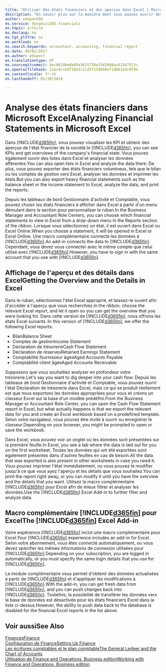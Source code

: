 ```yaml
---
title: "Utiliser des états financiers et des aperçus dans Excel | Microsoft Docs"
description: "En savoir plus sur la manière dont vous pouvez ouvrir des états financiers dans Microsoft Excel à partir de Finance and Operations, Business edition pour une meilleure analyse."
author: edupont04
ms.service: dynamics365-financials
ms.topic: article
ms.devlang: na
ms.tgt_pltfrm: na
ms.workload: na
ms.search.keywords: accountant, accounting, financial report
ms.date: 09/01/2017
ms.author: edupont
ms.translationtype: HT
ms.sourcegitcommit: bec0619be0a65e3625759e13d2866ac615d7513c
ms.openlocfilehash: 23ac4cc6df1841c1cd37159b98e71d063a3c8f9d
ms.contentlocale: fr-ch
ms.lasthandoff: 01/30/2018

---
```

# <a name="analyzing-financial-statements-in-microsoft-excel"></a><span data-ttu-id="c3d44-103">Analyse des états financiers dans Microsoft Excel</span><span class="sxs-lookup"><span data-stu-id="c3d44-103">Analyzing Financial Statements in Microsoft Excel</span></span>
<span data-ttu-id="c3d44-104">Dans [!INCLUDE[d365fin](includes/d365fin_md.md)], vous pouvez visualiser les KPI et obtenir des aperçus de l'état financier de la société.</span><span class="sxs-lookup"><span data-stu-id="c3d44-104">In [!INCLUDE[d365fin](includes/d365fin_md.md)], you can see KPIs and get overviews of the company's financial state.</span></span> <span data-ttu-id="c3d44-105">Vous pouvez également ouvrir des listes dans Excel et analyser les données afférentes.</span><span class="sxs-lookup"><span data-stu-id="c3d44-105">You can also open lists in Excel and analyze the data there.</span></span> <span data-ttu-id="c3d44-106">De plus, vous pouvez exporter des états financiers volumineux, tels que le bilan ou les comptes de gestion vers Excel, analyser les données et imprimer les états.</span><span class="sxs-lookup"><span data-stu-id="c3d44-106">But you can also export heavy financial statements such as the balance sheet or the income statement to Excel, analyze the data, and print the reports.</span></span>  

<span data-ttu-id="c3d44-107">Depuis les tableaux de bord Gestionnaire d'activité et Comptable, vous pouvez choisir les états financiers à afficher dans Excel à partir d'un menu déroulant dans la section pour personnaliser le ruban.</span><span class="sxs-lookup"><span data-stu-id="c3d44-107">In the Business Manager and Accountant Role Centers, you can choose which financial statements to view in Excel from a drop-down menu in the Reports section of the ribbon.</span></span> <span data-ttu-id="c3d44-108">Lorsque vous sélectionnez un état, il est ouvert dans Excel ou Excel Online.</span><span class="sxs-lookup"><span data-stu-id="c3d44-108">When you choose a statement, it will be opened in Excel or Excel Online.</span></span> <span data-ttu-id="c3d44-109">Une macro complémentaire connecte les données à [!INCLUDE[d365fin](includes/d365fin_md.md)].</span><span class="sxs-lookup"><span data-stu-id="c3d44-109">An add-in connects the data to [!INCLUDE[d365fin](includes/d365fin_md.md)].</span></span> <span data-ttu-id="c3d44-110">Cependant, vous devez vous connecter avec le même compte que celui utilisé avec [!INCLUDE[d365fin](includes/d365fin_md.md)].</span><span class="sxs-lookup"><span data-stu-id="c3d44-110">However, you have to sign in with the same account that you use with [!INCLUDE[d365fin](includes/d365fin_md.md)].</span></span>  

## <a name="getting-the-overview-and-the-details-in-excel"></a><span data-ttu-id="c3d44-111">Affichage de l'aperçu et des détails dans Excel</span><span class="sxs-lookup"><span data-stu-id="c3d44-111">Getting the Overview and the Details in Excel</span></span>
<span data-ttu-id="c3d44-112">Dans le ruban, sélectionnez l'état Excel approprié, et laissez-le ouvert afin d'accéder à l'aperçu que vous recherchiez.</span><span class="sxs-lookup"><span data-stu-id="c3d44-112">In the ribbon, choose the relevant Excel report, and let it open so you can get the overview that you were looking for.</span></span> <span data-ttu-id="c3d44-113">Dans cette version de [!INCLUDE[d365fin](includes/d365fin_md.md)], nous offrons les états Excel suivants :</span><span class="sxs-lookup"><span data-stu-id="c3d44-113">In this version of [!INCLUDE[d365fin](includes/d365fin_md.md)], we offer the following Excel reports:</span></span>

- <span data-ttu-id="c3d44-114">Bilan</span><span class="sxs-lookup"><span data-stu-id="c3d44-114">Balance Sheet</span></span>  
- <span data-ttu-id="c3d44-115">Comptes de gestion</span><span class="sxs-lookup"><span data-stu-id="c3d44-115">Income Statement</span></span>  
- <span data-ttu-id="c3d44-116">Déclaration de trésorerie</span><span class="sxs-lookup"><span data-stu-id="c3d44-116">Cash Flow Statement</span></span>  
- <span data-ttu-id="c3d44-117">Déclaration de réserves</span><span class="sxs-lookup"><span data-stu-id="c3d44-117">Retained Earnings Statement</span></span>  
- <span data-ttu-id="c3d44-118">Comptabilité fournisseur âgée</span><span class="sxs-lookup"><span data-stu-id="c3d44-118">Aged Accounts Payable</span></span>  
- <span data-ttu-id="c3d44-119">Comptabilité client âgée</span><span class="sxs-lookup"><span data-stu-id="c3d44-119">Aged Accounts Receivable</span></span>  

<span data-ttu-id="c3d44-120">Supposons que vous souhaitiez analyser en profondeur votre trésorerie.</span><span class="sxs-lookup"><span data-stu-id="c3d44-120">Let's say you want to dig deeper into your cash flow.</span></span> <span data-ttu-id="c3d44-121">Depuis les tableaux de bord Gestionnaire d'activité et Comptable, vous pouvez ouvrir l'état Déclaration de trésorerie dans Excel, mais ce qui se produit réellement est que nous exportons les données appropriées pour vous et créons un classeur Excel sur la base d'un modèle prédéfini.</span><span class="sxs-lookup"><span data-stu-id="c3d44-121">From the Business Manager or Accountant Role Center, you can open the Cash Flow Statement report in Excel, but what actually happens is that we export the relevant data for you and create an Excel workbook based on a predefined template.</span></span> <span data-ttu-id="c3d44-122">Selon votre navigateur, vous pouvez être invité à ouvrir ou enregistrer le classeur.</span><span class="sxs-lookup"><span data-stu-id="c3d44-122">Depending on your browser, you might be prompted to open or save the workbook.</span></span>  

<span data-ttu-id="c3d44-123">Dans Excel, vous pouvez voir un onglet où les données sont présentées sur la première feuille.</span><span class="sxs-lookup"><span data-stu-id="c3d44-123">In Excel, you see a tab where the data is laid out for you on the first worksheet.</span></span> <span data-ttu-id="c3d44-124">Toutes les données qui ont été exportées sont également présentes dans d'autres feuilles en cas de besoin.</span><span class="sxs-lookup"><span data-stu-id="c3d44-124">All the data that was exported is also present in other worksheets in case you need it.</span></span> <span data-ttu-id="c3d44-125">Vous pouvez imprimer l'état immédiatement, ou vous pouvez le modifier jusqu'à ce que vous ayez l'aperçu et les détails que vous souhaitez.</span><span class="sxs-lookup"><span data-stu-id="c3d44-125">You can print the report right away, or you can modify it until you have the overview and the details that you want.</span></span> <span data-ttu-id="c3d44-126">Utilisez la macro complémentaire [!INCLUDE[d365fin](includes/d365fin_md.md)] pour Excel afin de mieux filtrer et analyser les données.</span><span class="sxs-lookup"><span data-stu-id="c3d44-126">Use the [!INCLUDE[d365fin](includes/d365fin_md.md)] Excel Add-in to further filter and analyze data.</span></span>  

## <a name="the-included365finincludesd365finmdmd-excel-add-in"></a><span data-ttu-id="c3d44-127">Macro complémentaire [!INCLUDE[d365fin](includes/d365fin_md.md)] pour Excel</span><span class="sxs-lookup"><span data-stu-id="c3d44-127">The [!INCLUDE[d365fin](includes/d365fin_md.md)] Excel Add-in</span></span>
<span data-ttu-id="c3d44-128">Votre expérience [!INCLUDE[d365fin](includes/d365fin_md.md)] inclut une macro complémentaire pour Excel.</span><span class="sxs-lookup"><span data-stu-id="c3d44-128">Your [!INCLUDE[d365fin](includes/d365fin_md.md)] experience includes an add-in for Excel.</span></span> <span data-ttu-id="c3d44-129">Selon votre abonnement, vous êtes connecté automatiquement, ou vous devez spécifier les mêmes informations de connexion utilisées pour [!INCLUDE[d365fin](includes/d365fin_md.md)].</span><span class="sxs-lookup"><span data-stu-id="c3d44-129">Depending on your subscription, you are logged in automatically, or you must specify the same login details that you use for [!INCLUDE[d365fin](includes/d365fin_md.md)].</span></span>  

<span data-ttu-id="c3d44-130">Le module complémentaire vous permet d'obtenir des données actualisées à partir de [!INCLUDE[d365fin](includes/d365fin_md.md)] et d'appliquer les modifications à [!INCLUDE[d365fin](includes/d365fin_md.md)].</span><span class="sxs-lookup"><span data-stu-id="c3d44-130">With the add-in, you can get fresh data from [!INCLUDE[d365fin](includes/d365fin_md.md)], and you can push changes back into [!INCLUDE[d365fin](includes/d365fin_md.md)].</span></span> <span data-ttu-id="c3d44-131">Toutefois, la possibilité de transférer les données vers la base de données est désactivée pour les états financiers Excel dans la liste ci-dessus.</span><span class="sxs-lookup"><span data-stu-id="c3d44-131">However, the ability to push data back to the database is disabled for the financial Excel reports in the list above.</span></span>  

## <a name="see-also"></a><span data-ttu-id="c3d44-132">Voir aussi</span><span class="sxs-lookup"><span data-stu-id="c3d44-132">See Also</span></span>
[<span data-ttu-id="c3d44-133">Finances</span><span class="sxs-lookup"><span data-stu-id="c3d44-133">Finance</span></span>](finance.md)  
[<span data-ttu-id="c3d44-134">Configuration de Finance</span><span class="sxs-lookup"><span data-stu-id="c3d44-134">Setting Up Finance</span></span>](finance-setup-finance.md)  
[<span data-ttu-id="c3d44-135">Les écritures comptables et le plan comptable</span><span class="sxs-lookup"><span data-stu-id="c3d44-135">The General Ledger and the Chart of Accounts</span></span>](finance-general-ledger.md)  
[<span data-ttu-id="c3d44-136">Utilisation de Finance and Operations, Business edition</span><span class="sxs-lookup"><span data-stu-id="c3d44-136">Working with Finance and Operations, Business edition</span></span>](ui-work-product.md)  

